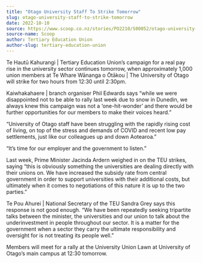 ```yaml
---
title: "Otago University Staff To Strike Tomorrow"
slug: otago-university-staff-to-strike-tomorrow
date: 2022-10-10
source: https://www.scoop.co.nz/stories/PO2210/S00052/otago-university-staff-to-strike-tomorrow.htm
source-name: Scoop
author: Tertiary Education Union
author-slug: tertiary-education-union
---
```


<p>Te Hautū Kahurangi | Tertiary Education Union’s
campaign for a real pay rise in the university sector
continues tomorrow, when approximately 1,000 union members
at Te Whare Wānanga o Ōtākou | The University of Otago
will strike for two hours from 12:30 until
2:30pm.</p>

<p>Kaiwhakahaere | branch organiser Phil Edwards
says “while we were disappointed not to be able to rally
last week due to snow in Dunedin, we always knew this
campaign was not a ‘one-hit-wonder’ and there would be
further opportunities for our members to make their voices
heard.”</p>

<p>“University of Otago staff have been
struggling with the rapidly rising cost of living, on top of
the stress and demands of COVID and recent low pay
settlements, just like our colleagues up and down
Aotearoa.”</p>

<p>“It’s time for our employer and the
government to listen.”</p>

<p>Last week, Prime Minister
Jacinda Ardern weighed
in on the TEU strikes, saying “this is obviously
something the universities are dealing directly with their
unions on. We have increased the subsidy rate from central
government in order to support universities with their
additional costs, but ultimately when it comes to
negotiations of this nature it is up to the two
parties.”</p>

<p>Te Pou Ahurei | National Secretary of the
TEU Sandra Grey says this response is not good enough. “We
have been repeatedly
seeking tripartite talks between the minister, the
universities and our union to talk about the underinvestment
in people throughout our sector. It is a matter for the
government when a sector they carry the ultimate
responsibility and oversight for is not treating its people
well.”</p>

<p>Members will meet for a rally at the
University Union Lawn at University of Otago’s main campus
at 12:30
tomorrow.</p>

<p></p>